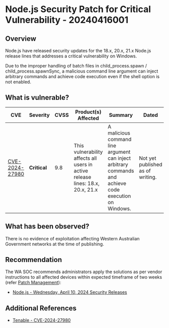 # Node.js Security Patch for Critical Vulnerability - 20240416001

## Overview

Node.js have released security updates for the 18.x, 20.x, 21.x Node.js release lines that addresses a critical vulnerability on Windows.

Due to the improper handling of batch files in child_process.spawn / child_process.spawnSync, a malicious command line argument can inject arbitrary commands and achieve code execution even if the shell option is not enabled.

## What is vulnerable?

| CVE                                                               | Severity     | CVSS | Product(s) Affected                                                            | Summary                                                                                                | Dated                            |
| ----------------------------------------------------------------- | ------------ | ---- | ------------------------------------------------------------------------------ | ------------------------------------------------------------------------------------------------------ | -------------------------------- |
| [CVE-2024-27980](https://nvd.nist.gov/vuln/detail/CVE-2024-27980) | **Critical** | 9.8  | This vulnerability affects all users in active release lines: 18.x, 20.x, 21.x | A malicious command line argument can inject arbitrary commands and achieve code execution on Windows. | Not yet published as of writing. |

## What has been observed?

There is no evidence of exploitation affecting Western Australian Government networks at the time of publishing.

## Recommendation

The WA SOC recommends administrators apply the solutions as per vendor instructions to all affected devices within expected timeframe of two weeks (refer [Patch Management](../guidelines/patch-management.md)):

- [Node.js - Wednesday, April 10, 2024 Security Releases](https://nodejs.org/en/blog/vulnerability/april-2024-security-releases-2)

## Additional References

- [Tenable - CVE-2024-27980](https://www.tenable.com/cve/CVE-2024-27980)
